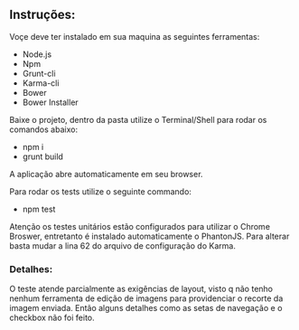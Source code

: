 Instruções:
---

Voçe deve ter instalado em sua maquina as seguintes ferramentas:

* Node.js
* Npm
* Grunt-cli
* Karma-cli
* Bower
* Bower Installer

Baixe o projeto, dentro da pasta utilize o Terminal/Shell para rodar os comandos abaixo:

* npm i
* grunt build

A aplicação abre automaticamente em seu browser.

Para rodar os tests utilize o seguinte commando:

* npm test

Atenção os testes unitários estão configurados para utilizar o Chrome Broswer, entretanto é instalado automaticamente o PhantonJS. Para alterar basta mudar a lina 62 do arquivo de configuração do Karma.

### Detalhes:
O teste atende parcialmente as exigências de layout, visto q não tenho nenhum ferramenta de edição de imagens para providenciar o recorte da imagem enviada.
Então alguns detalhes como as setas de navegação e o checkbox não foi feito.